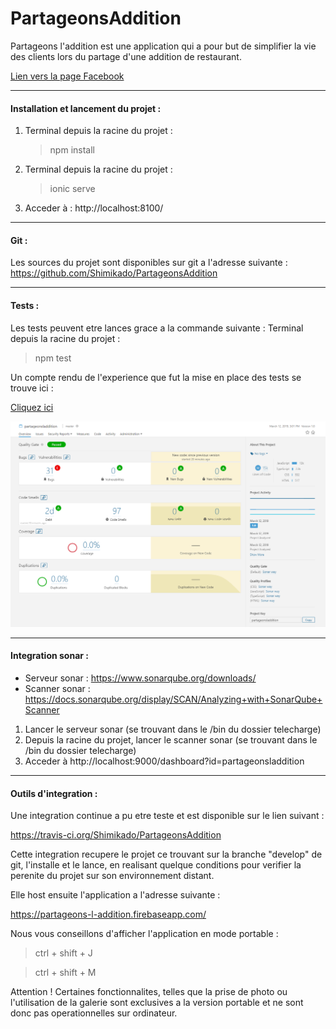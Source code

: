 # PartageonsAddition

Partageons l'addition est une application qui a pour but de simplifier la
vie des clients lors du partage d'une addition de restaurant.

[Lien vers la page Facebook](https://www.facebook.com/Partageons-laddition-521359334942489/?eid=ARD7ygh11lifxNTQz2ZyxQJOqIqH32mHIesPkUVYyU5w92SCoVCJSNta5GyT0ijlHZRpp9t60dAHltjY)

---
#### Installation et lancement du projet :

1) Terminal depuis la racine du projet : 
    > npm install
2) Terminal depuis la racine du projet : 
    > ionic serve
3) Acceder à : http://localhost:8100/
---
#### Git :

Les sources du projet sont disponibles sur git a l'adresse suivante :
https://github.com/Shimikado/PartageonsAddition

---
#### Tests :
Les tests peuvent etre lances grace a la commande suivante :
Terminal depuis la racine du projet :
 >npm test
 
Un compte rendu de l'experience que fut la mise en place des tests se trouve ici :

[Cliquez ici](https://github.com/Shimikado/PartageonsAddition/blob/develop/OTI_rendu.txt)

![visuel sonar](screens/sonar-2.PNG)

---
#### Integration sonar :
- Serveur sonar : https://www.sonarqube.org/downloads/
- Scanner sonar : https://docs.sonarqube.org/display/SCAN/Analyzing+with+SonarQube+Scanner

1) Lancer le serveur sonar (se trouvant dans le /bin du dossier telecharge)
2) Depuis la racine du projet, lancer le scanner sonar (se trouvant dans le /bin du dossier telecharge)
3) Acceder à http://localhost:9000/dashboard?id=partageonsladdition
---
#### Outils d'integration :

Une integration continue a pu etre teste et est disponible sur le lien suivant :

https://travis-ci.org/Shimikado/PartageonsAddition

Cette integration recupere le projet ce trouvant sur la branche "develop" de git, l'installe et le lance, en realisant
quelque conditions pour verifier la perenite du projet sur son environnement distant.

Elle host ensuite l'application a l'adresse suivante :

https://partageons-l-addition.firebaseapp.com/

Nous vous conseillons d'afficher l'application en mode portable :
 > ctrl + shift + J
 
 > ctrl + shift + M

Attention ! Certaines fonctionnalites, telles que la prise de photo ou l'utilisation de la galerie sont exclusives a la version
portable et ne sont donc pas operationnelles sur ordinateur.